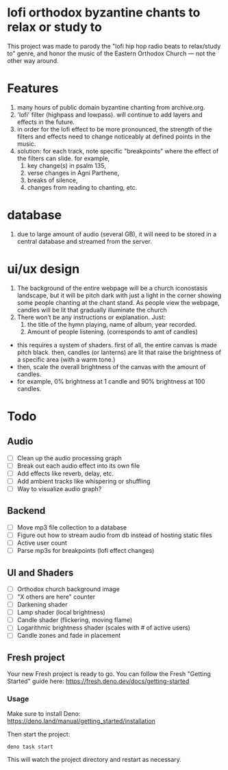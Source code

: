 # lofi orthodox byzantine chants to relax or study to

This project was made to parody the "lofi hip hop radio beats to relax/study to" genre, and honor the music of the Eastern Orthodox Church — not the other way around.

# Features

1. many hours of public domain byzantine chanting from archive.org.
2. 'lofi' filter (highpass and lowpass). will continue to add layers and effects in the future.
3. in order for the lofi effect to be more pronounced, the strength of the filters and effects need to change noticeably at defined points in the music.
4. solution: for each track, note specific "breakpoints" where the effect of the filters can slide. for example,
   1. key change(s) in psalm 135,
   2. verse changes in Agni Parthene,
   3. breaks of silence,
   4. changes from reading to chanting, etc.

# database

1. due to large amount of audio (several GB), it will need to be stored in a central database and streamed from the server.

# ui/ux design

1. The background of the entire webpage will be a church iconostasis landscape, but it will be pitch dark with just a light in the corner showing some people chanting at the chant stand. As people view the webpage, candles will be lit that gradually illuminate the church
2. There won’t be any instructions or explanation. Just:
   1. the title of the hymn playing, name of album, year recorded.
   2. Amount of people listening. (corresponds to amt of candles)

- this requires a system of shaders. first of all, the entire canvas is made pitch black. then, candles (or lanterns) are lit that raise the brightness of a specific area (with a warm tone.)
- then, scale the overall brightness of the canvas with the amount of candles.
- for example, 0% brightness at 1 candle and 90% brightness at 100 candles.

# Todo

## Audio

- [ ] Clean up the audio processing graph
- [ ] Break out each audio effect into its own file
- [ ] Add effects like reverb, delay, etc.
- [ ] Add ambient tracks like whispering or shuffling
- [ ] Way to visualize audio graph?

## Backend

- [ ] Move mp3 file collection to a database
- [ ] Figure out how to stream audio from db instead of hosting static files
- [ ] Active user count
- [ ] Parse mp3s for breakpoints (lofi effect changes)

## UI and Shaders

- [ ] Orthodox church background image
- [ ] "X others are here" counter
- [ ] Darkening shader
- [ ] Lamp shader (local brightness)
- [ ] Candle shader (flickering, moving flame)
- [ ] Logarithmic brightness shader (scales with # of active users)
- [ ] Candle zones and fade in placement

## Fresh project

Your new Fresh project is ready to go. You can follow the Fresh "Getting
Started" guide here: https://fresh.deno.dev/docs/getting-started

### Usage

Make sure to install Deno: https://deno.land/manual/getting_started/installation

Then start the project:

```
deno task start
```

This will watch the project directory and restart as necessary.
